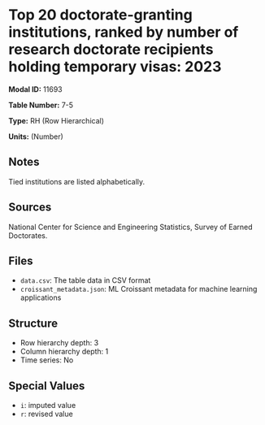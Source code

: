 # Top 20 doctorate-granting institutions, ranked by number of research doctorate recipients holding temporary visas: 2023

**Modal ID:** 11693

**Table Number:** 7-5

**Type:** RH (Row Hierarchical)

**Units:** (Number)

## Notes

Tied institutions are listed alphabetically.

## Sources

National Center for Science and Engineering Statistics, Survey of Earned Doctorates.

## Files

- `data.csv`: The table data in CSV format
- `croissant_metadata.json`: ML Croissant metadata for machine learning applications

## Structure

- Row hierarchy depth: 3
- Column hierarchy depth: 1
- Time series: No

## Special Values

- `i`: imputed value
- `r`: revised value
